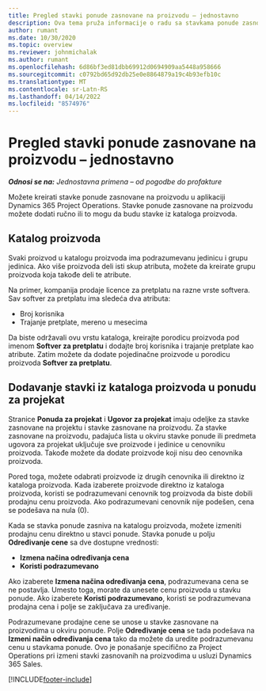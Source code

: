 ```yaml
---
title: Pregled stavki ponude zasnovane na proizvodu – jednostavno
description: Ova tema pruža informacije o radu sa stavkama ponude zasnovanim na proizvodu.
author: rumant
ms.date: 10/30/2020
ms.topic: overview
ms.reviewer: johnmichalak
ms.author: rumant
ms.openlocfilehash: 6d86bf3ed81dbb69912d0694909aa5448a958666
ms.sourcegitcommit: c0792bd65d92db25e0e8864879a19c4b93efb10c
ms.translationtype: MT
ms.contentlocale: sr-Latn-RS
ms.lasthandoff: 04/14/2022
ms.locfileid: "8574976"
---
```

# <a name="product-based-quote-lines-overview---lite"></a>Pregled stavki ponude zasnovane na proizvodu – jednostavno

_**Odnosi se na:** Jednostavna primena – od pogodbe do profakture_

Možete kreirati stavke ponude zasnovane na proizvodu u aplikaciji Dynamics 365 Project Operations. Stavke ponude zasnovane na proizvodu možete dodati ručno ili to mogu da budu stavke iz kataloga proizvoda.

## <a name="product-catalog"></a>Katalog proizvoda

Svaki proizvod u katalogu proizvoda ima podrazumevanu jedinicu i grupu jedinica. Ako više proizvoda deli isti skup atributa, možete da kreirate grupu proizvoda koja takođe deli te atribute. 

Na primer, kompanija prodaje licence za pretplatu na razne vrste softvera. Sav softver za pretplatu ima sledeća dva atributa:

- Broj korisnika
- Trajanje pretplate, mereno u mesecima

Da biste održavali ovu vrstu kataloga, kreirajte porodicu proizvoda pod imenom **Softver za pretplatu** i dodajte broj korisnika i trajanje pretplate kao atribute. Zatim možete da dodate pojedinačne proizvode u porodicu proizvoda **Softver za pretplatu**.

## <a name="add-product-catalog-items-to-a-project-quote"></a>Dodavanje stavki iz kataloga proizvoda u ponudu za projekat

Stranice **Ponuda za projekat** i **Ugovor za projekat** imaju odeljke za stavke zasnovane na projektu i stavke zasnovane na proizvodu. Za stavke zasnovane na proizvodu, padajuća lista u okviru stavke ponude ili predmeta ugovora za projekat uključuje sve proizvode i jedinice u cenovniku proizvoda. Takođe možete da dodate proizvode koji nisu deo cenovnika proizvoda.

Pored toga, možete odabrati proizvode iz drugih cenovnika ili direktno iz kataloga proizvoda. Kada izaberete proizvode direktno iz kataloga proizvoda, koristi se podrazumevani cenovnik tog proizvoda da biste dobili prodajnu cenu proizvoda. Ako podrazumevani cenovnik nije podešen, cena se podešava na nula (0).

Kada se stavka ponude zasniva na katalogu proizvoda, možete izmeniti prodajnu cenu direktno u stavci ponude. Stavka ponude u polju **Određivanje cene** sa dve dostupne vrednosti:

- **Izmena načina određivanja cena**
- **Koristi podrazumevano**

Ako izaberete **Izmena načina određivanja cena**, podrazumevana cena se ne postavlja. Umesto toga, morate da unesete cenu proizvoda u stavku ponude. Ako izaberete **Koristi podrazumevano**, koristi se podrazumevana prodajna cena i polje se zaključava za uređivanje.

Podrazumevane prodajne cene se unose u stavke zasnovane na proizvodima u okviru ponude. Polje **Određivanje cena** se tada podešava na **Izmeni način određivanja cena** tako da možete da uredite podrazumevanu cenu u stavkama ponude. Ovo je ponašanje specifično za Project Operations pri izmeni stavki zasnovanih na proizvodima u usluzi Dynamics 365 Sales.


[!INCLUDE[footer-include](../../includes/footer-banner.md)]
